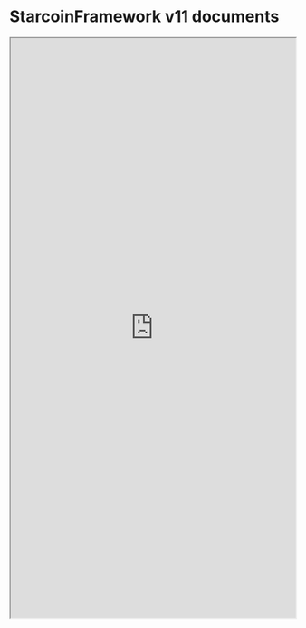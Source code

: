 # StarcoinFramework v11 documents

<iframe src='https://starcoinorg.github.io/starcoin-framework/release/v11/docs/' width='100%' height="1024px"></iframe> 
